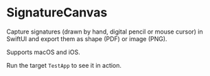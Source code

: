 # SignatureCanvas

Capture signatures (drawn by hand, digital pencil or mouse cursor) in SwiftUI and export them as shape (PDF) or image (PNG).

Supports macOS and iOS.

Run the target `TestApp` to see it in action.